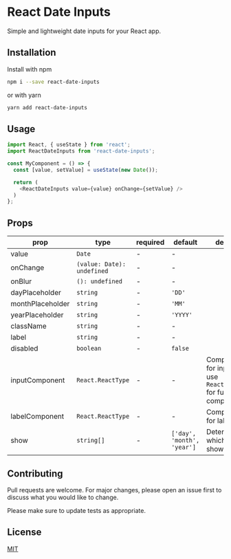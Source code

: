# React Date Inputs

Simple and lightweight date inputs for your React app.

## Installation

Install with npm

```bash
npm i --save react-date-inputs
```

or with yarn

```bash
yarn add react-date-inputs
```

## Usage

```javascript
import React, { useState } from 'react';
import ReactDateInputs from 'react-date-inputs';

const MyComponent = () => {
  const [value, setValue] = useState(new Date());

  return (
    <ReactDateInputs value={value} onChange={setValue} />
  )
};
```

## Props

prop | type | required | default | description
|-|-|-|-|-|
value | `Date` | - | - |
onChange | `(value: Date): undefined` | - | - |
onBlur | `(): undefined` | - | - |
dayPlaceholder | `string` | - | `'DD'` |
monthPlaceholder | `string` | - | `'MM'` |
yearPlaceholder | `string` | - | `'YYYY'` |
className | `string` | - | - |
label | `string` | - | - |
disabled | `boolean` | - | `false` | 
inputComponent | `React.ReactType` | - | - | Component used for inputs. Must use `React.forwardRef` for functional components
labelComponent | `React.ReactType` | - | - | Component used for label
show | `string[]` | - | `['day', 'month', 'year']` | Determines which inputs to show



## Contributing
Pull requests are welcome. For major changes, please open an issue first to discuss what you would like to change.

Please make sure to update tests as appropriate.

## License
[MIT](https://choosealicense.com/licenses/mit/)
